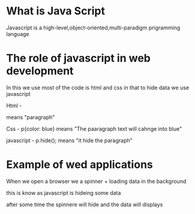 # What is Java Script  

Javascript is a high-level,object-oriented,multi-paradigm prigramming language    

# The role of javascript in web development

In this we use most of the code is html and css in that to hide data we use javascript 

Html - <p></p> means "paragraph"  

Css - p{color: blue}  means "The paaragraph text will cahnge into blue"

javascript - p.hide(); means "it hide the paragraph"

# Example of wed applications 

When we open a browser we a spinner + loading data in the background

this is know as javascript is hideing some data 

after some time the spinnere will hide and the data will displays           
